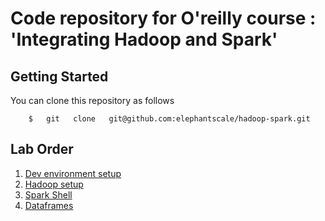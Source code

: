 # Code repository for O'reilly course : 'Integrating Hadoop and Spark'


 ## Getting Started
You can clone this repository as follows
```
    $   git   clone   git@github.com:elephantscale/hadoop-spark.git
```


## Lab Order
1. [Dev environment setup](dev-env-setup/README.md)
2. [Hadoop setup](hadoop-setup/README.md)
3. [Spark Shell](spark-shell/README.md)
4. [Dataframes](dataframe/README.md)
